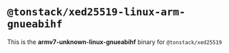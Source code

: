 # `@tonstack/xed25519-linux-arm-gnueabihf`

This is the **armv7-unknown-linux-gnueabihf** binary for `@tonstack/xed25519`

